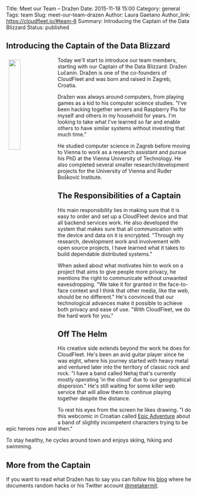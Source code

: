 Title: Meet our Team – Dražen
Date: 2015-11-18 15:00
Category: general
Tags: team
Slug: meet-our-team-drazen
Author: Laura Gaetano
Author_link: https://cloudfleet.io/#team-6
Summary: Introducing the Captain of the Data Blizzard
Status: published


## Introducing the Captain of the Data Blizzard

<img class="intro-image" src="{filename}/img/Drazen.png" style="float: left; width: 25%; margin: 0.5em">
Today we'll start to introduce our team members, starting with our Captain of
the Data Blizzard: Dražen Lučanin. Dražen is one of the co-founders of
CloudFleet and was born and raised in Zagreb, Croatia.

Dražen was always around computers, from playing games as a kid to his computer
science studies. "I've been hacking together servers and Raspberry Pis for
myself and others in my household for years. I'm looking to take what I've
learned so far and enable others to have similar systems without investing
that much time."

He studied computer science in Zagreb before moving to Vienna to work as a research
assistant and pursue his PhD at the Vienna University of Technology. He also
completed several smaller research/development projects for the University of
Vienna and Ruđer Bošković Institute.


## The Responsibilities of a Captain

His main responsibility lies in making sure that it is easy to order and set up
a CloudFleet device and that all backend services work. He also developed
the system that makes sure that all communication with the device and data on it
is encrypted. "Through my research, development work and involvement with open
source projects, I have learned what it takes to build dependable distributed
systems."

When asked about what motivates him to work on a project that aims to give
people more privacy, he mentions the right to communicate without unwanted
eavesdropping. "We take it for granted in the face-to-face context and I think
that other media, like the web, should be no different." He's convinced that our
technological advances make it possible to achieve both privacy and ease of use.
"With CloudFleet, we do the hard work for you."

## Off The Helm

His creative side extends beyond the work he does for CloudFleet. He's been an
avid guitar player since he was eight, where his journey started with heavy
metal and ventured later into the territory of classic rock and rock. "I have a
band called Nehaj that's currently mostly operating 'in the cloud' due to our
geographical dispersion." He's still waiting for some killer web service that
will allow them to continue playing together despite the distance.

To rest his eyes from the screen he likes drawing. "I do this webcomic in
Croatian called [Epic Adventure](http://epska.org/) about a band of slightly
incompetent characters trying to be epic heroes now and then."

To stay healthy, he cycles around town and enjoys skiing, hiking and swimming.

## More from the Captain

If you want to read what Dražen has to say you can follow his
[blog](http://metakermit.com) where he documents random hacks or his Twitter
account [@metakermit](https://twitter.com/metakermit).
